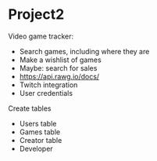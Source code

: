 # Project2

Video game tracker:
* Search games, including where they are
* Make a wishlist of games
* Maybe: search for sales
* https://api.rawg.io/docs/
* Twitch integration
* User credentials

Create tables
* Users table
* Games table
* Creator table
* Developer


